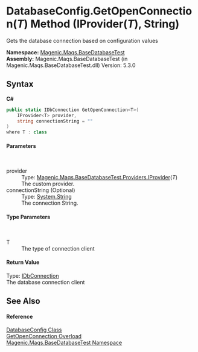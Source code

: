 # DatabaseConfig.GetOpenConnection(*T*) Method (IProvider(*T*), String)
 

Gets the database connection based on configuration values

**Namespace:**&nbsp;<a href="MAQS_5/DataBase_AUTOGENERATED/Magenic-Maqs-BaseDatabaseTest_Namespace">Magenic.Maqs.BaseDatabaseTest</a><br />**Assembly:**&nbsp;Magenic.Maqs.BaseDatabaseTest (in Magenic.Maqs.BaseDatabaseTest.dll) Version: 5.3.0

## Syntax

**C#**<br />
``` C#
public static IDbConnection GetOpenConnection<T>(
	IProvider<T> provider,
	string connectionString = ""
)
where T : class

```


#### Parameters
&nbsp;<dl><dt>provider</dt><dd>Type: <a href="MAQS_5/DataBase_AUTOGENERATED/IProvider('T')_Interface">Magenic.Maqs.BaseDatabaseTest.Providers.IProvider</a>(*T*)<br />The custom provider.</dd><dt>connectionString (Optional)</dt><dd>Type: <a href="http://msdn2.microsoft.com/en-us/library/s1wwdcbf" target="_blank">System.String</a><br />The connection String.</dd></dl>

#### Type Parameters
&nbsp;<dl><dt>T</dt><dd>The type of connection client</dd></dl>

#### Return Value
Type: <a href="http://msdn2.microsoft.com/en-us/library/bs16hf60" target="_blank">IDbConnection</a><br />The database connection client

## See Also


#### Reference
<a href="MAQS_5/DataBase_AUTOGENERATED/DatabaseConfig_Class">DatabaseConfig Class</a><br /><a href="MAQS_5/DataBase_AUTOGENERATED/DatabaseConfig-GetOpenConnection_Method">GetOpenConnection Overload</a><br /><a href="MAQS_5/DataBase_AUTOGENERATED/Magenic-Maqs-BaseDatabaseTest_Namespace">Magenic.Maqs.BaseDatabaseTest Namespace</a><br />